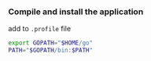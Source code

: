 ### Compile and install the application

add to `.profile` file

```sh
export GOPATH="$HOME/go"
PATH="$GOPATH/bin:$PATH"
```
